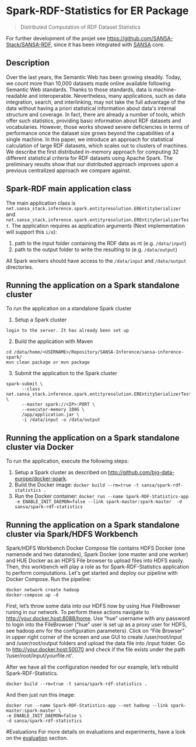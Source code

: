 # Spark-RDF-Statistics for ER Package
>Distributed Computation of RDF Dataset Statistics

For further development of the projet see https://github.com/SANSA-Stack/SANSA-RDF, since it has been integrated with [SANSA](https://github.com/SANSA-Stack) core. 
## Description
Over the last years, the Semantic Web has been growing steadily. Today, we count more than 10,000 datasets made online available following Semantic Web standards.
Thanks to those standards, data is machine-readable and interoperable.
Nevertheless, many applications, such as data integration, search, and interlinking, may not take the full advantage of the data without having a priori statistical information about data's internal structure and coverage.
In fact, there are already a number of tools, which offer such statistics, providing basic information about RDF datasets and vocabularies.
However, those works showed severe deficiencies in terms of performance once the dataset size grows beyond the capabilities of a single machine.
In this paper, we introduce an approach for statistical calculation of large RDF datasets, which scales out to clusters of machines.
We describe the first distributed in-memory approach for computing 32 different statistical criteria for RDF datasets using Apache Spark.
The preliminary results show that our distributed approach improves upon a previous centralized approach we compare against.

## Spark-RDF main application class
The main application class is `net.sansa_stack.inference.spark.entityresolution.EREntitySerializer` and `net.sansa_stack.inference.spark.entityresolution.EREntitySerializerTest`.
The application requires as application arguments (Next implementation will support this `i/o`):

1. path to the input folder containing the RDF data as nt (e.g. `/data/input`)
2. path to the output folder to write the resulting to (e.g. `/data/output`)

All Spark workers should have access to the `/data/input` and `/data/output` directories.

## Running the application on a Spark standalone cluster

To run the application on a standalone Spark cluster

1. Setup a Spark cluster
  ```
  login to the server. It has already been set up
  ```
2. Build the application with Maven

  ```
  cd /data/home/<USERNAME>/Repository/SANSA-Inference/sansa-inference-spark/
  mvn clean package or mvn package
  ```

3. Submit the application to the Spark cluster

  ```
  spark-submit \
		--class net.sansa_stack.inference.spark.entityresolution.EREntitySerializerTest \
		--master spark://<IP>:PORT \
		--executor-memory 100G \
 		/app/application.jar \
		-i /data/input -o /data/output  
  ```

## Running the application on a Spark standalone cluster via Docker

To run the application, execute the following steps:

1. Setup a Spark cluster as described on http://github.com/big-data-europe/docker-spark.
2. Build the Docker image: 
`docker build --rm=true -t sansa/spark-rdf-statistics .`
3. Run the Docker container: 
`docker run --name Spark-RDF-Statistics-app -e ENABLE_INIT_DAEMON=false --link spark-master:spark-master  -d sansa/spark-rdf-statistics`

## Running the application on a Spark standalone cluster via Spark/HDFS Workbench

Spark/HDFS Workbench Docker Compose file contains HDFS Docker (one namenode and two datanodes), Spark Docker (one master and one worker) and HUE Docker as an HDFS File browser to upload files into HDFS easily. Then, this workbench will play a role as for Spark-RDF-Statistics application to perform computations.
Let's get started and deploy our pipeline with Docker Compose. 
Run the pipeline:

  ```
docker network create hadoop
docker-compose up -d
  ```
First, let’s throw some data into our HDFS now by using Hue FileBrowser runing in our network. To perform these actions navigate to http://your.docker.host:8088/home. Use “hue” username with any password to login into the FileBrowser (“hue” user is set up as a proxy user for HDFS, see hadoop.env for the configuration parameters). Click on “File Browser” in upper right corner of the screen and use GUI to create /user/root/input and /user/root/output folders and upload the data file into /input folder.
Go to http://your.docker.host:50070 and check if the file exists under the path ‘/user/root/input/yourfile.nt’.

After we have all the configuration needed for our example, let’s rebuild Spark-RDF-Statistics.

```
docker build --rm=true -t sansa/spark-rdf-statistics .
```
And then just run this image:
```
docker run --name Spark-RDF-Statistics-app --net hadoop --link spark-master:spark-master \
-e ENABLE_INIT_DAEMON=false \
-d sansa/spark-rdf-statistics
```
#Evaluations 
For more details on evaluations and experiments, have a look on the [evaluation](evaluation/) section.

